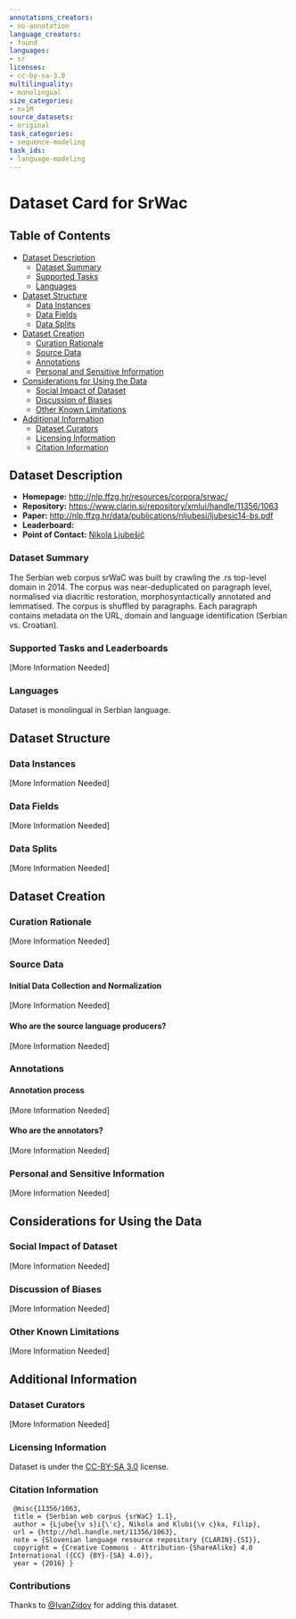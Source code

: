 ```yaml
---
annotations_creators:
- no-annotation
language_creators:
- found
languages:
- sr
licenses:
- cc-by-sa-3.0
multilinguality:
- monolingual
size_categories:
- n>1M
source_datasets:
- original
task_categories:
- sequence-modeling
task_ids:
- language-modeling
---
```


# Dataset Card for SrWac

## Table of Contents
- [Dataset Description](#dataset-description)
  - [Dataset Summary](#dataset-summary)
  - [Supported Tasks](#supported-tasks-and-leaderboards)
  - [Languages](#languages)
- [Dataset Structure](#dataset-structure)
  - [Data Instances](#data-instances)
  - [Data Fields](#data-instances)
  - [Data Splits](#data-instances)
- [Dataset Creation](#dataset-creation)
  - [Curation Rationale](#curation-rationale)
  - [Source Data](#source-data)
  - [Annotations](#annotations)
  - [Personal and Sensitive Information](#personal-and-sensitive-information)
- [Considerations for Using the Data](#considerations-for-using-the-data)
  - [Social Impact of Dataset](#social-impact-of-dataset)
  - [Discussion of Biases](#discussion-of-biases)
  - [Other Known Limitations](#other-known-limitations)
- [Additional Information](#additional-information)
  - [Dataset Curators](#dataset-curators)
  - [Licensing Information](#licensing-information)
  - [Citation Information](#citation-information)

## Dataset Description

- **Homepage:** http://nlp.ffzg.hr/resources/corpora/srwac/
- **Repository:** https://www.clarin.si/repository/xmlui/handle/11356/1063
- **Paper:** http://nlp.ffzg.hr/data/publications/nljubesi/ljubesic14-bs.pdf
- **Leaderboard:**
- **Point of Contact:** [Nikola Ljubešič](mailto:nikola.ljubesic@ffzg.hr)

### Dataset Summary

The Serbian web corpus srWaC was built by crawling the .rs top-level domain in 2014. The corpus was near-deduplicated on paragraph level, normalised via diacritic restoration, morphosyntactically annotated and lemmatised. The corpus is shuffled by paragraphs. Each paragraph contains metadata on the URL, domain and language identification (Serbian vs. Croatian).

### Supported Tasks and Leaderboards

[More Information Needed]

### Languages

Dataset is monolingual in Serbian language.

## Dataset Structure

### Data Instances

[More Information Needed]

### Data Fields

[More Information Needed]

### Data Splits

[More Information Needed]

## Dataset Creation

### Curation Rationale

[More Information Needed]

### Source Data

#### Initial Data Collection and Normalization

[More Information Needed]

#### Who are the source language producers?

[More Information Needed]

### Annotations

#### Annotation process

[More Information Needed]

#### Who are the annotators?

[More Information Needed]

### Personal and Sensitive Information

[More Information Needed]

## Considerations for Using the Data

### Social Impact of Dataset

[More Information Needed]

### Discussion of Biases

[More Information Needed]

### Other Known Limitations

[More Information Needed]

## Additional Information

### Dataset Curators

[More Information Needed]

### Licensing Information

Dataset is under the [CC-BY-SA 3.0](http://creativecommons.org/licenses/by-sa/3.0/) license.

### Citation Information

```
 @misc{11356/1063,
 title = {Serbian web corpus {srWaC} 1.1},
 author = {Ljube{\v s}i{\'c}, Nikola and Klubi{\v c}ka, Filip},
 url = {http://hdl.handle.net/11356/1063},
 note = {Slovenian language resource repository {CLARIN}.{SI}},
 copyright = {Creative Commons - Attribution-{ShareAlike} 4.0 International ({CC} {BY}-{SA} 4.0)},
 year = {2016} }
```

### Contributions

Thanks to [@IvanZidov](https://github.com/IvanZidov) for adding this dataset.